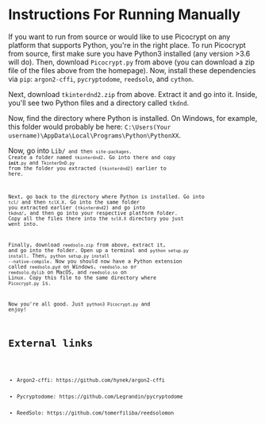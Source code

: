# Instructions For Running Manually
If you want to run from source or would like to use Picocrypt on any platform that supports Python, you're in the right place. To run Picocrypt from source, first make sure you have Python3 installed (any version >3.6 will do). Then, download <code>Picocrypt.py</code> from above (you can download a zip file of the files above from the homepage). Now, install these dependencies via <code>pip</code>: <code>argon2-cffi</code>, <code>pycryptodome</code>, <code>reedsolo</code>, and <code>cython</code>.

Next, download <code>tkinterdnd2.zip</code> from above. Extract it and go into it. Inside, you'll see two Python files and a directory called <code>tkdnd</code>.

Now, find the directory where Python is installed. On Windows, for example, this folder would probably be here:
<code>C:\Users\(Your username)\AppData\Local\Programs\Python\PythonXX</code>.

Now, go into <code>Lib/<code> and then <code>site-packages</code>. Create a folder named <code>tkinterdnd2</code>. Go into there and copy <code>__init__.py</code> and <code>TkinterDnD.py</code> from the folder you extracted (<code>tkinterdnd2</code>) earlier to here.

Next, go back to the directory where Python is installed. Go into <code>tcl/</code> and then <code>tclX.X</code>. Go into the same folder you extracted earlier (<code>tkinterdnd2</code>) and go into <code>tkdnd/</code>, and then go into your respective platform folder. Copy all the files there into the <code>tclX.X</code> directory you just went into.

Finally, download <code>reedsolo.zip</code> from above, extract it, and go into the folder. Open up a terminal and <code>python setup.py install</code>. Then, <code>python setup.py install --native-compile</code>. Now you should now have a Python extension called <code>reedsolo.pyd</code> on Windows, <code>reedsolo.so</code> or <code>reedsolo.dylib</code> on MacOS, and <code>reedsolo.so</code> on Linux. Copy this file to the same directory where <code>Picocrypt.py</code> is.

Now you're all good. Just <code>python3 Picocrypt.py</code> and enjoy!

# External links
<ul>
  <li>Argon2-cffi: https://github.com/hynek/argon2-cffi</li>
  <li>Pycryptodome: https://github.com/Legrandin/pycryptodome</li>
  <li>ReedSolo: https://github.com/tomerfiliba/reedsolomon</li>
</ul>
